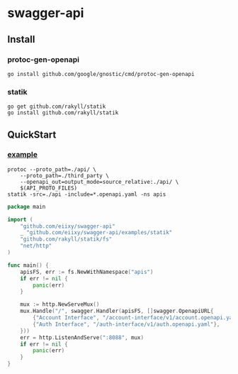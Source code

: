 # swagger-api


## Install

### protoc-gen-openapi
```shell
go install github.com/google/gnostic/cmd/protoc-gen-openapi
```

### statik
```shell
go get github.com/rakyll/statik
go install github.com/rakyll/statik
```

## QuickStart
### [example](./examples/main.go)

```shell
protoc --proto_path=./api/ \
    --proto_path=./third_party \
    --openapi_out=output_mode=source_relative:./api/ \
    $(API_PROTO_FILES)
statik -src=./api -include=*.openapi.yaml -ns apis	
```

```go
package main

import (
	"github.com/eiixy/swagger-api"
	_ "github.com/eiixy/swagger-api/examples/statik"
	"github.com/rakyll/statik/fs"
	"net/http"
)

func main() {
	apisFS, err := fs.NewWithNamespace("apis")
	if err != nil {
		panic(err)
	}

	mux := http.NewServeMux()
	mux.Handle("/", swagger.Handler(apisFS, []swagger.OpenapiURL{
		{"Account Interface", "/account-interface/v1/account.openapi.yaml"},
		{"Auth Interface", "/auth-interface/v1/auth.openapi.yaml"},
	}))
	err = http.ListenAndServe(":8088", mux)
	if err != nil {
		panic(err)
	}
}
```